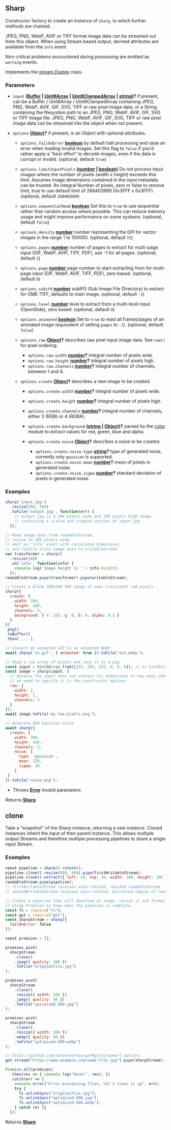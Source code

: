 <!-- Generated by documentation.js. Update this documentation by updating the source code. -->

## Sharp

Constructor factory to create an instance of `sharp`, to which further methods are chained.

JPEG, PNG, WebP, AVIF or TIFF format image data can be streamed out from this object.
When using Stream based output, derived attributes are available from the `info` event.

Non-critical problems encountered during processing are emitted as `warning` events.

Implements the [stream.Duplex][1] class.

### Parameters

*   `input` **([Buffer][2] | [Uint8Array][3] | [Uint8ClampedArray][4] | [string][5])?** if present, can be
    a Buffer / Uint8Array / Uint8ClampedArray containing JPEG, PNG, WebP, AVIF, GIF, SVG, TIFF or raw pixel image data, or
    a String containing the filesystem path to an JPEG, PNG, WebP, AVIF, GIF, SVG or TIFF image file.
    JPEG, PNG, WebP, AVIF, GIF, SVG, TIFF or raw pixel image data can be streamed into the object when not present.
*   `options` **[Object][6]?** if present, is an Object with optional attributes.

    *   `options.failOnError` **[boolean][7]** by default halt processing and raise an error when loading invalid images.
        Set this flag to `false` if you'd rather apply a "best effort" to decode images, even if the data is corrupt or invalid. (optional, default `true`)
    *   `options.limitInputPixels` **([number][8] | [boolean][7])** Do not process input images where the number of pixels
        (width x height) exceeds this limit. Assumes image dimensions contained in the input metadata can be trusted.
        An integral Number of pixels, zero or false to remove limit, true to use default limit of 268402689 (0x3FFF x 0x3FFF). (optional, default `268402689`)
    *   `options.sequentialRead` **[boolean][7]** Set this to `true` to use sequential rather than random access where possible.
        This can reduce memory usage and might improve performance on some systems. (optional, default `false`)
    *   `options.density` **[number][8]** number representing the DPI for vector images in the range 1 to 100000. (optional, default `72`)
    *   `options.pages` **[number][8]** number of pages to extract for multi-page input (GIF, WebP, AVIF, TIFF, PDF), use -1 for all pages. (optional, default `1`)
    *   `options.page` **[number][8]** page number to start extracting from for multi-page input (GIF, WebP, AVIF, TIFF, PDF), zero based. (optional, default `0`)
    *   `options.subifd` **[number][8]** subIFD (Sub Image File Directory) to extract for OME-TIFF, defaults to main image. (optional, default `-1`)
    *   `options.level` **[number][8]** level to extract from a multi-level input (OpenSlide), zero based. (optional, default `0`)
    *   `options.animated` **[boolean][7]** Set to `true` to read all frames/pages of an animated image (equivalent of setting `pages` to `-1`). (optional, default `false`)
    *   `options.raw` **[Object][6]?** describes raw pixel input image data. See `raw()` for pixel ordering.

        *   `options.raw.width` **[number][8]?** integral number of pixels wide.
        *   `options.raw.height` **[number][8]?** integral number of pixels high.
        *   `options.raw.channels` **[number][8]?** integral number of channels, between 1 and 4.
    *   `options.create` **[Object][6]?** describes a new image to be created.

        *   `options.create.width` **[number][8]?** integral number of pixels wide.
        *   `options.create.height` **[number][8]?** integral number of pixels high.
        *   `options.create.channels` **[number][8]?** integral number of channels, either 3 (RGB) or 4 (RGBA).
        *   `options.create.background` **([string][5] | [Object][6])?** parsed by the [color][9] module to extract values for red, green, blue and alpha.
        *   `options.create.noise` **[Object][6]?** describes a noise to be created.

            *   `options.create.noise.type` **[string][5]?** type of generated noise, currently only `gaussian` is supported.
            *   `options.create.noise.mean` **[number][8]?** mean of pixels in generated noise.
            *   `options.create.noise.sigma` **[number][8]?** standard deviation of pixels in generated noise.

### Examples

```javascript
sharp('input.jpg')
  .resize(300, 200)
  .toFile('output.jpg', function(err) {
    // output.jpg is a 300 pixels wide and 200 pixels high image
    // containing a scaled and cropped version of input.jpg
  });
```

```javascript
// Read image data from readableStream,
// resize to 300 pixels wide,
// emit an 'info' event with calculated dimensions
// and finally write image data to writableStream
var transformer = sharp()
  .resize(300)
  .on('info', function(info) {
    console.log('Image height is ' + info.height);
  });
readableStream.pipe(transformer).pipe(writableStream);
```

```javascript
// Create a blank 300x200 PNG image of semi-transluent red pixels
sharp({
  create: {
    width: 300,
    height: 200,
    channels: 4,
    background: { r: 255, g: 0, b: 0, alpha: 0.5 }
  }
})
.png()
.toBuffer()
.then( ... );
```

```javascript
// Convert an animated GIF to an animated WebP
await sharp('in.gif', { animated: true }).toFile('out.webp');
```

```javascript
// Read a raw array of pixels and save it to a png
const input = Uint8Array.from([255, 255, 255, 0, 0, 0]); // or Uint8ClampedArray
const image = sharp(input, {
  // because the input does not contain its dimensions or how many channels it has
  // we need to specify it in the constructor options
  raw: {
    width: 2,
    height: 1,
    channels: 3
  }
});
await image.toFile('my-two-pixels.png');
```

```javascript
// Generate RGB Gaussian noise
await sharp({
  create: {
    width: 300,
    height: 200,
    channels: 3,
    noise: {
      type: 'gaussian',
      mean: 128,
      sigma: 30
    }
 }
}).toFile('noise.png');
```

*   Throws **[Error][10]** Invalid parameters

Returns **[Sharp][11]** 

## clone

Take a "snapshot" of the Sharp instance, returning a new instance.
Cloned instances inherit the input of their parent instance.
This allows multiple output Streams and therefore multiple processing pipelines to share a single input Stream.

### Examples

```javascript
const pipeline = sharp().rotate();
pipeline.clone().resize(800, 600).pipe(firstWritableStream);
pipeline.clone().extract({ left: 20, top: 20, width: 100, height: 100 }).pipe(secondWritableStream);
readableStream.pipe(pipeline);
// firstWritableStream receives auto-rotated, resized readableStream
// secondWritableStream receives auto-rotated, extracted region of readableStream
```

```javascript
// Create a pipeline that will download an image, resize it and format it to different files
// Using Promises to know when the pipeline is complete
const fs = require("fs");
const got = require("got");
const sharpStream = sharp({
  failOnError: false
});

const promises = [];

promises.push(
  sharpStream
    .clone()
    .jpeg({ quality: 100 })
    .toFile("originalFile.jpg")
);

promises.push(
  sharpStream
    .clone()
    .resize({ width: 500 })
    .jpeg({ quality: 80 })
    .toFile("optimized-500.jpg")
);

promises.push(
  sharpStream
    .clone()
    .resize({ width: 500 })
    .webp({ quality: 80 })
    .toFile("optimized-500.webp")
);

// https://github.com/sindresorhus/got#gotstreamurl-options
got.stream("https://www.example.com/some-file.jpg").pipe(sharpStream);

Promise.all(promises)
  .then(res => { console.log("Done!", res); })
  .catch(err => {
    console.error("Error processing files, let's clean it up", err);
    try {
      fs.unlinkSync("originalFile.jpg");
      fs.unlinkSync("optimized-500.jpg");
      fs.unlinkSync("optimized-500.webp");
    } catch (e) {}
  });
```

Returns **[Sharp][11]** 

[1]: http://nodejs.org/api/stream.html#stream_class_stream_duplex

[2]: https://nodejs.org/api/buffer.html

[3]: https://developer.mozilla.org/docs/Web/JavaScript/Reference/Global_Objects/Uint8Array

[4]: https://developer.mozilla.org/docs/Web/JavaScript/Reference/Global_Objects/Uint8ClampedArray

[5]: https://developer.mozilla.org/docs/Web/JavaScript/Reference/Global_Objects/String

[6]: https://developer.mozilla.org/docs/Web/JavaScript/Reference/Global_Objects/Object

[7]: https://developer.mozilla.org/docs/Web/JavaScript/Reference/Global_Objects/Boolean

[8]: https://developer.mozilla.org/docs/Web/JavaScript/Reference/Global_Objects/Number

[9]: https://www.npmjs.org/package/color

[10]: https://developer.mozilla.org/docs/Web/JavaScript/Reference/Global_Objects/Error

[11]: #sharp
